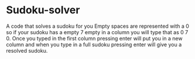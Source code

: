 # Sudoku-solver
A code that solves a sudoku for you
Empty spaces are represented with a 0 so if your sudoku has a empty 7 empty in a column you will type that as 0 7 0. Once you typed in the first column pressing enter will put you in a new column and when you type in a full sudoku pressing enter will give you a resolved sudoku.
